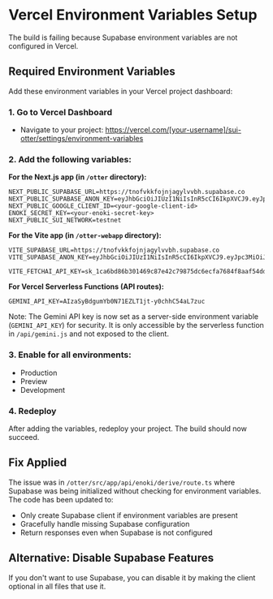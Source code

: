 # Vercel Environment Variables Setup

The build is failing because Supabase environment variables are not configured in Vercel.

## Required Environment Variables

Add these environment variables in your Vercel project dashboard:

### 1. Go to Vercel Dashboard
- Navigate to your project: https://vercel.com/[your-username]/sui-otter/settings/environment-variables

### 2. Add the following variables:

**For the Next.js app (in `/otter` directory):**
```
NEXT_PUBLIC_SUPABASE_URL=https://tnofvkkfojnjagylvvbh.supabase.co
NEXT_PUBLIC_SUPABASE_ANON_KEY=eyJhbGciOiJIUzI1NiIsInR5cCI6IkpXVCJ9.eyJpc3MiOiJzdXBhYmFzZSIsInJlZiI6InRub2Z2a2tmb2puamFneWx2dmJoIiwicm9sZSI6ImFub24iLCJpYXQiOjE3NjE0NDE5OTIsImV4cCI6MjA3NzAxNzk5Mn0.trUa2kic1xIj8KxC2HVVmS_BCD9NbYhURnK3uVQTXlM
NEXT_PUBLIC_GOOGLE_CLIENT_ID=<your-google-client-id>
ENOKI_SECRET_KEY=<your-enoki-secret-key>
NEXT_PUBLIC_SUI_NETWORK=testnet
```

**For the Vite app (in `/otter-webapp` directory):**
```
VITE_SUPABASE_URL=https://tnofvkkfojnjagylvvbh.supabase.co
VITE_SUPABASE_ANON_KEY=eyJhbGciOiJIUzI1NiIsInR5cCI6IkpXVCJ9.eyJpc3MiOiJzdXBhYmFzZSIsInJlZiI6InRub2Z2a2tmb2puamFneWx2dmJoIiwicm9sZSI6ImFub24iLCJpYXQiOjE3NjE0NDE5OTIsImV4cCI6MjA3NzAxNzk5Mn0.trUa2kic1xIj8KxC2HVVmS_BCD9NbYhURnK3uVQTXlM

VITE_FETCHAI_API_KEY=sk_1ca6bd86b301469c87e42c79875dc6ecfa7684f8aaf54dd093bab30c619051a7
```

**For Vercel Serverless Functions (API routes):**
```
GEMINI_API_KEY=AIzaSyBdgumYb0N71EZLT1jt-y0chhC54aL7zuc
```

Note: The Gemini API key is now set as a server-side environment variable (`GEMINI_API_KEY`) for security. It is only accessible by the serverless function in `/api/gemini.js` and not exposed to the client.

### 3. Enable for all environments:
- Production
- Preview
- Development

### 4. Redeploy

After adding the variables, redeploy your project. The build should now succeed.

## Fix Applied

The issue was in `/otter/src/app/api/enoki/derive/route.ts` where Supabase was being initialized without checking for environment variables. The code has been updated to:
- Only create Supabase client if environment variables are present
- Gracefully handle missing Supabase configuration
- Return responses even when Supabase is not configured

## Alternative: Disable Supabase Features

If you don't want to use Supabase, you can disable it by making the client optional in all files that use it.


